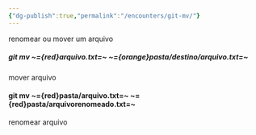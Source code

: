 ```yaml
---
{"dg-publish":true,"permalink":"/encounters/git-mv/"}
---
```


renomear ou mover um arquivo

##### git mv ~={red}arquivo.txt=~ ~={orange}pasta/destino/arquivo.txt=~
mover arquivo
#### git mv ~={red}pasta/arquivo.txt=~ ~={red}pasta/arquivorenomeado.txt=~
renomear arquivo
